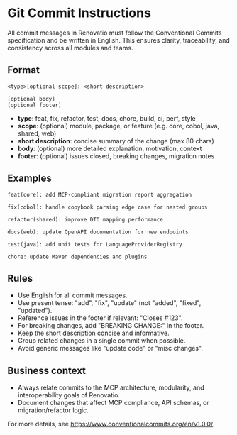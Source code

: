 # Git Commit Instructions

All commit messages in Renovatio must follow the Conventional Commits specification and be written in English. This ensures clarity, traceability, and consistency across all modules and teams.

## Format

```
<type>[optional scope]: <short description>

[optional body]
[optional footer]
```

- **type**: feat, fix, refactor, test, docs, chore, build, ci, perf, style
- **scope**: (optional) module, package, or feature (e.g. core, cobol, java, shared, web)
- **short description**: concise summary of the change (max 80 chars)
- **body**: (optional) more detailed explanation, motivation, context
- **footer**: (optional) issues closed, breaking changes, migration notes

## Examples

```
feat(core): add MCP-compliant migration report aggregation

fix(cobol): handle copybook parsing edge case for nested groups

refactor(shared): improve DTO mapping performance

docs(web): update OpenAPI documentation for new endpoints

test(java): add unit tests for LanguageProviderRegistry

chore: update Maven dependencies and plugins
```

## Rules
- Use English for all commit messages.
- Use present tense: "add", "fix", "update" (not "added", "fixed", "updated").
- Reference issues in the footer if relevant: "Closes #123".
- For breaking changes, add "BREAKING CHANGE:" in the footer.
- Keep the short description concise and informative.
- Group related changes in a single commit when possible.
- Avoid generic messages like "update code" or "misc changes".

## Business context
- Always relate commits to the MCP architecture, modularity, and interoperability goals of Renovatio.
- Document changes that affect MCP compliance, API schemas, or migration/refactor logic.

For more details, see https://www.conventionalcommits.org/en/v1.0.0/
